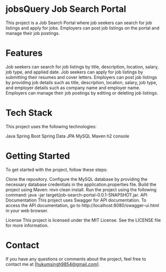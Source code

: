 # jobsQuery Job Search Portal
This project is a Job Search Portal where job seekers can search for job listings and apply for jobs. Employers can post job listings on the portal and manage their job postings.

# Features
Job seekers can search for job listings by title, description, location, salary, job type, and applied date.
Job seekers can apply for job listings by submitting their resumes and cover letters.
Employers can post job listings by providing job details such as title, description, location, salary, job type, and employer details such as company name and employer name.
Employers can manage their job postings by editing or deleting job listings.
# Tech Stack
This project uses the following technologies:

Java
Spring Boot
Spring Data JPA
MySQL
Maven
h2 console
# Getting Started
To get started with the project, follow these steps:

Clone the repository.
Configure the MySQL database by providing the necessary database credentials in the application.properties file.
Build the project using Maven: mvn clean install.
Run the project using the following command: java -jar target/job-search-portal-0.0.1-SNAPSHOT.jar.
API Documentation
This project uses Swagger for API documentation. To access the API documentation, go to http://localhost:8080/swagger-ui.html in your web browser.

License
This project is licensed under the MIT License. See the LICENSE file for more information.

# Contact
If you have any questions or comments about the project, feel free to contact me at [hukumsingh9854@gmail.com].
